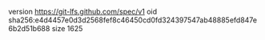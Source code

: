 version https://git-lfs.github.com/spec/v1
oid sha256:e4d4457e0d3d2568fef8c46450cd0fd324397547ab48885efd847e6b2d51b688
size 1625
